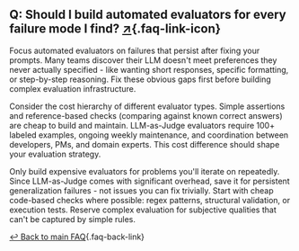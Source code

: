 ## Q: Should I build automated evaluators for every failure mode I find? [↗](/blog/posts/evals-faq/should-i-build-automated-evaluators-for-every-failure-mode-i-find.html){.faq-link-icon}

Focus automated evaluators on failures that persist after fixing your prompts. Many teams discover their LLM doesn't meet preferences they never actually specified - like wanting short responses, specific formatting, or step-by-step reasoning. Fix these obvious gaps first before building complex evaluation infrastructure.

Consider the cost hierarchy of different evaluator types. Simple assertions and reference-based checks (comparing against known correct answers) are cheap to build and maintain. LLM-as-Judge evaluators require 100+ labeled examples, ongoing weekly maintenance, and coordination between developers, PMs, and domain experts. This cost difference should shape your evaluation strategy.

Only build expensive evaluators for problems you'll iterate on repeatedly. Since LLM-as-Judge comes with significant overhead, save it for persistent generalization failures - not issues you can fix trivially. Start with cheap code-based checks where possible: regex patterns, structural validation, or execution tests. Reserve complex evaluation for subjective qualities that can't be captured by simple rules.

[↩ Back to main FAQ](/blog/posts/evals-faq/#q-should-i-build-automated-evaluators-for-every-failure-mode-i-find){.faq-back-link}